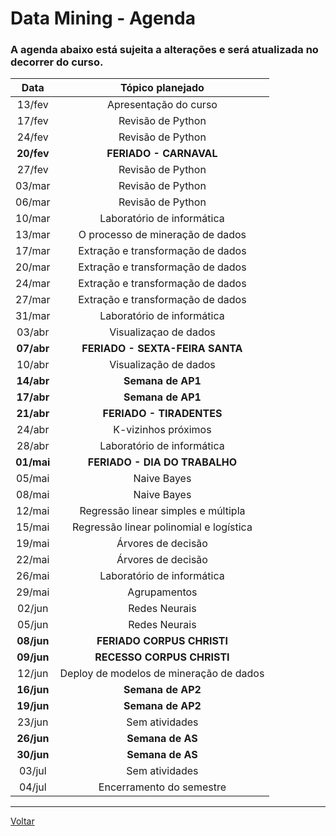 # Data Mining - Agenda

### A agenda abaixo está sujeita a alterações e será atualizada no decorrer do curso.

|  **Data**  |           **Tópico planejado**          |
|:----------:|:---------------------------------------:|
|   13/fev   |          Apresentação do curso          |
|   17/fev   |            Revisão de Python            |
|   24/fev   |            Revisão de Python            |
| **20/fev** |          **FERIADO - CARNAVAL**         |
|   27/fev   |            Revisão de Python            |
|   03/mar   |            Revisão de Python            |
|   06/mar   |            Revisão de Python            |
|   10/mar   |        Laboratório de informática       |
|   13/mar   |     O processo de mineração de dados    |
|   17/mar   |     Extração e transformação de dados   |
|   20/mar   |     Extração e transformação de dados   |
|   24/mar   |     Extração e transformação de dados   |
|   27/mar   |     Extração e transformação de dados   |
|   31/mar   |        Laboratório de informática       |
|   03/abr   |          Visualizaçao de dados          |
| **07/abr** |     **FERIADO - SEXTA-FEIRA SANTA**     |
|   10/abr   |          Visualização de dados          |
| **14/abr** |            **Semana de AP1**            |
| **17/abr** |            **Semana de AP1**            |
| **21/abr** |        **FERIADO - TIRADENTES**         |
|   24/abr   |          K-vizinhos próximos            |
|   28/abr   |        Laboratório de informática       |
| **01/mai** |      **FERIADO - DIA DO TRABALHO**      |
|   05/mai   |               Naive Bayes               |
|   08/mai   |               Naive Bayes               |
|   12/mai   |   Regressão linear simples e múltipla   |
|   15/mai   | Regressão linear polinomial e logística |
|   19/mai   |            Árvores de decisão           |
|   22/mai   |            Árvores de decisão           |
|   26/mai   |        Laboratório de informática       |
|   29/mai   |               Agrupamentos              |
|   02/jun   |              Redes Neurais              |
|   05/jun   |              Redes Neurais              |
| **08/jun** |      **FERIADO CORPUS CHRISTI**         |
| **09/jun** |      **RECESSO CORPUS CHRISTI**         |
|   12/jun   | Deploy de modelos de mineração de dados |
| **16/jun** |            **Semana de AP2**            |
| **19/jun** |            **Semana de AP2**            |
|   23/jun   |              Sem atividades             |
| **26/jun** |            **Semana de AS**             |
| **30/jun** |            **Semana de AS**             |
|   03/jul   |              Sem atividades             |
|   04/jul   |         Encerramento do semestre        |

---

[Voltar](https://cassiusf.github.io/)